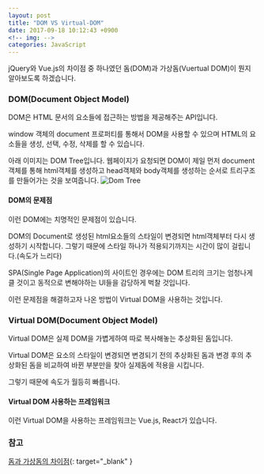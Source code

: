 ```yaml
---
layout: post
title: "DOM VS Virtual-DOM"
date: 2017-09-18 10:12:43 +0900
<!-- img: -->
categories: JavaScript
---
```

jQuery와 Vue.js의 차이점 중 하나였던 돔(DOM)과 가상돔(Vuertual DOM)이 뭔지 알아보도록 하겠습니다.

### DOM(Document Object Model)
DOM은 HTML 문서의 요소들에 접근하는 방법을 제공해주는 API입니다.

window 객체의 document 프로퍼티를 통해서 DOM을 사용할 수 있으며 HTML의 요소들을 생성, 선택, 수정, 삭제를 할 수 있습니다.

아래 이미지는 DOM Tree입니다.
웹페이지가 요청되면 DOM이 제일 먼저 document객체를 통해 html객체를 생성하고 head객체와 body객체를 생성하는 순서로 트리구조를 만들어가는 것을 보여줍니다.
![Dom Tree](http://pautasso.info/lectures/w13/sa3/3-js/img/dom-tree.svg)

#### DOM의 문제점 
이런 DOM에는 치명적인 문제점이 있습니다. 

DOM의 Document로 생성된 html요소들의 스타일이 변경되면 html객체부터 다시 생성하기 시작합니다. 그렇기 때문에 스타일 하나가 적용되기까지는 시간이 많이 걸립니다.(속도가 느리다)

SPA(Single Page Application)의 사이트인 경우에는 DOM 트리의 크기는 엄청나게 클 것이고 동적으로 변해야하는 UI들을 감당하게 벅찰 것입니다. 

이런 문제점을 해결하고자 나온 방법이 Virtual DOM을 사용하는 것입니다.

### Virtual DOM(Document Object Model)
Virtual DOM은 실제 DOM을 가볍게하여 따로 복사해놓는 추상화된 돔입니다.

Virtual DOM은 요소의 스타일이 변경되면 변경되기 전의 추상화된 돔과 변경 후의 추상화된 돔을 비교하여 바뀐 부분만을 찾아 실제돔에 적용을 시킵니다.

그렇기 때문에 속도가 월등히 빠릅니다.

#### Virtual DOM 사용하는 프레임워크
이런 Virtual DOM을 사용하는 프레임워크는 Vue.js, React가 있습니다.

### 참고
[돔과 가상돔의 차이점](http://webframeworks.kr/tutorials/translate/virtual-dom/){: target="_blank" }